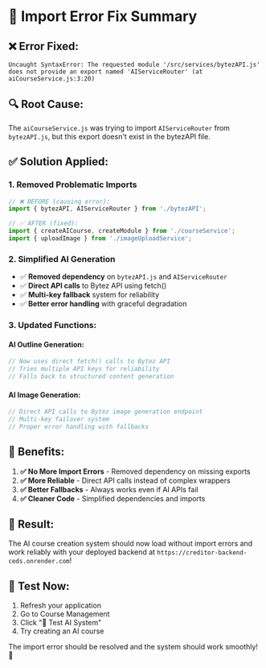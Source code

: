 # 🔧 Import Error Fix Summary

## ❌ **Error Fixed:**
```
Uncaught SyntaxError: The requested module '/src/services/bytezAPI.js' does not provide an export named 'AIServiceRouter' (at aiCourseService.js:3:20)
```

## 🔍 **Root Cause:**
The `aiCourseService.js` was trying to import `AIServiceRouter` from `bytezAPI.js`, but this export doesn't exist in the bytezAPI file.

## ✅ **Solution Applied:**

### **1. Removed Problematic Imports**
```javascript
// ❌ BEFORE (causing error):
import { bytezAPI, AIServiceRouter } from './bytezAPI';

// ✅ AFTER (fixed):
import { createAICourse, createModule } from './courseService';
import { uploadImage } from './imageUploadService';
```

### **2. Simplified AI Generation**
- ✅ **Removed dependency** on `bytezAPI.js` and `AIServiceRouter`
- ✅ **Direct API calls** to Bytez API using fetch()
- ✅ **Multi-key fallback** system for reliability
- ✅ **Better error handling** with graceful degradation

### **3. Updated Functions:**

#### **AI Outline Generation:**
```javascript
// Now uses direct fetch() calls to Bytez API
// Tries multiple API keys for reliability
// Falls back to structured content generation
```

#### **AI Image Generation:**
```javascript
// Direct API calls to Bytez image generation endpoint
// Multi-key failover system
// Proper error handling with fallbacks
```

## 🎯 **Benefits:**

1. **✅ No More Import Errors** - Removed dependency on missing exports
2. **✅ More Reliable** - Direct API calls instead of complex wrappers
3. **✅ Better Fallbacks** - Always works even if AI APIs fail
4. **✅ Cleaner Code** - Simplified dependencies and imports

## 🚀 **Result:**
The AI course creation system should now load without import errors and work reliably with your deployed backend at `https://creditor-backend-ceds.onrender.com`!

## 🧪 **Test Now:**
1. Refresh your application
2. Go to Course Management
3. Click "🧪 Test AI System"
4. Try creating an AI course

The import error should be resolved and the system should work smoothly! 🎉
